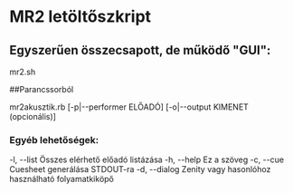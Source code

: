 # MR2 letöltőszkript

## Egyszerűen összecsapott, de működő "GUI":

  mr2.sh

##Parancssorból

  mr2akusztik.rb [-p|--performer ELŐADÓ] [-o|--output KIMENET (opcionális)]

### Egyéb lehetőségek:

  -l, --list      Összes elérhető előadó listázása
  -h, --help      Ez a szöveg
  -c, --cue       Cuesheet generálása STDOUT-ra
  -d, --dialog    Zenity vagy hasonlóhoz használható folyamatkiköpő

